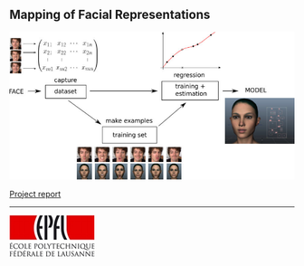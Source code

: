 ## Mapping of Facial Representations 
![](faces.jpg)

[Project report](mapping_of_facial_representations-firmenich2011.pdf)


---
[![EPFL](epfl.jpg)](http://www.epfl.ch)
